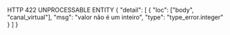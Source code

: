 
HTTP 422 UNPROCESSABLE ENTITY
{
  "detail": [
    {
      "loc": ["body", "canal_virtual"],
      "msg": "valor não é um inteiro",
      "type": "type_error.integer"
    }
  ]
}
